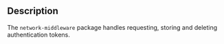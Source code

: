 ## Description

The `network-middleware` package handles requesting, storing and deleting authentication tokens.

